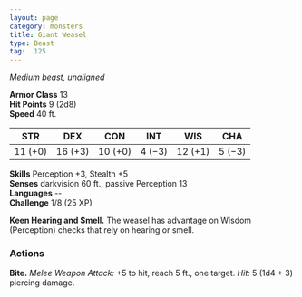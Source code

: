 ```yaml
---
layout: page
category: monsters
title: Giant Weasel
type: Beast
tag: .125
---
```

_Medium beast, unaligned_

**Armor Class** 13    
**Hit Points** 9 (2d8)    
**Speed** 40 ft. 

| STR     | DEX     | CON     | INT     | WIS     | CHA     |
|---------|---------|---------|---------|---------|---------|
| 11 (+0) | 16 (+3) | 10 (+0) | 4 (−3)  | 12 (+1) | 5 (−3)  |  

**Skills** Perception +3, Stealth +5    
**Senses** darkvision 60 ft., passive Perception 13    
**Languages** --    
**Challenge** 1/8 (25 XP) 

**Keen Hearing and Smell.** The weasel has advantage on Wisdom (Perception) checks that rely on hearing or smell. 

### Actions    
**Bite.** _Melee Weapon Attack:_ +5 to hit, reach 5 ft., one target. _Hit:_ 5 (1d4 + 3) piercing damage. 